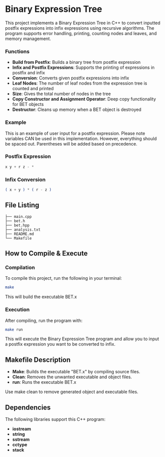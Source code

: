 # Binary Expression Tree
This project implements a Binary Expression Tree in C++ to convert inputted postfix expressions into infix expressions using recursive algorithms. The program supports error handling, printing, counting nodes and leaves, and memory management.

### Functions
- **Build from Postfix**: Builds a binary tree from postfix expression
- **Infix and Postfix Expressions**: Supports the printing of expressions in postfix and infix
- **Conversion**: Converts given postfix expressions into infix
- **Leaf Nodes**: The number of leaf nodes from the expression tree is counted and printed
- **Size**: Gives the total number of nodes in the tree
- **Copy Constructor and Assignment Operator**: Deep copy functionality for BET objects
- **Destructor**: Cleans up memory when a BET object is destroyed

### Example 
This is an example of user input for a postfix expression. Please note variables CAN be used in this implementation. However, everything should be spaced out. Parentheses will be added based on precedence. 
### Postfix Expression
```ex
x y + r z - * 
```
### Infix Conversion
```ex
( x + y ) * ( r - z )   
```

## File Listing
```
├── main.cpp
├── bet.h
├── bet.hpp
├── analysis.txt
├── README.md
└── Makefile
```
## How to Compile & Execute
### Compilation
To compile this project, run the following in your terminal:
```bash
make
```
This will build the executable BET.x

### Execution
After compiling, run the program with: 
```bash
make run
```
This will execute the Binary Expression Tree program and allow you to input a postfix expression you want to be converted to infix.

## Makefile Description
- **Make**: Builds the executable "BET.x" by compiling source files.
- **Clean**: Removes the unwanted executable and object files.
- **run**: Runs the executable BET.x

Use make clean to remove generated object and executable files. 


## Dependencies
The following libraries support this C++ program:
- **iostream**
- **string**
- **sstream**
- **cctype**
- **stack**




